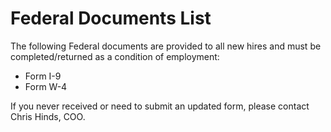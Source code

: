 # Federal Documents List

The following Federal documents are provided to all new hires and must be completed/returned as a condition of employment:

* Form I-9
* Form W-4

If you never received or need to submit an updated form, please contact Chris Hinds, COO.
